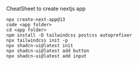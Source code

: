 CheatSheet to create nextjs app
```
npx create-next-app@13
code <app folder>
cd <app folder>
npm install -D tailwindcss postcss autoprefixer
npx tailwindcss init -p
npx shadcn-ui@latest init
npx shadcn-ui@latest add button
npx shadcn-ui@latest add input
```